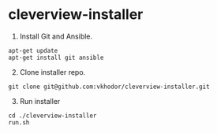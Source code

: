 # cleverview-installer

1. Install Git and Ansible.
```
apt-get update
apt-get install git ansible
```

2. Clone installer repo.
```
git clone git@github.com:vkhodor/cleverview-installer.git
```

3. Run installer
```
cd ./cleverview-installer
run.sh
```
